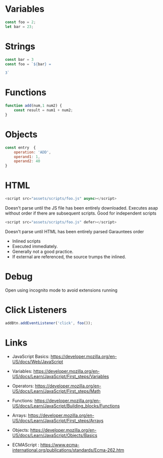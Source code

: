 Variables
=======
```javascript
const foo = 2;
let bar = 23;
```

Strings
======
```javascript
const bar = 3
const foo = `${bar} = 

3`
```

Functions
========
```javascript
function add(num,1 num2) {
    const result = num1 + num2;
}
```

Objects
=======
```javascript
const entry  {
    operation: 'ADD',
    operand1: 1,
    operand2: 40
}
```

HTML
======
```javascript
<script src="assets/scripts/foo.js" async></script>
```
Doesn't parse until the JS file has been entirely downloaded. 
Executes asap without order if there are subsequent scripts.
Good for independent scripts

```javascript
<script src="assets/scripts/foo.js" defer></script>
```
Doesn't parse until HTML has been entirely parsed
Garauntees order

- Inlined scripts
- Executed immediately. 
- Generally not a good practice.
- If external are referenced, the source trumps the inlined.


Debug
======
Open using incognito mode to avoid extensions running

Click Listeners
===========
```javascript
addBtn.addEventListener('click', foo());
```

Links
=====
- JavaScript Basics: https://developer.mozilla.org/en-US/docs/Web/JavaScript

- Variables: https://developer.mozilla.org/en-US/docs/Learn/JavaScript/First_steps/Variables

- Operators: https://developer.mozilla.org/en-US/docs/Learn/JavaScript/First_steps/Math

- Functions: https://developer.mozilla.org/en-US/docs/Learn/JavaScript/Building_blocks/Functions

- Arrays: https://developer.mozilla.org/en-US/docs/Learn/JavaScript/First_steps/Arrays

- Objects: https://developer.mozilla.org/en-US/docs/Learn/JavaScript/Objects/Basics

- ECMAScript : https://www.ecma-international.org/publications/standards/Ecma-262.htm

